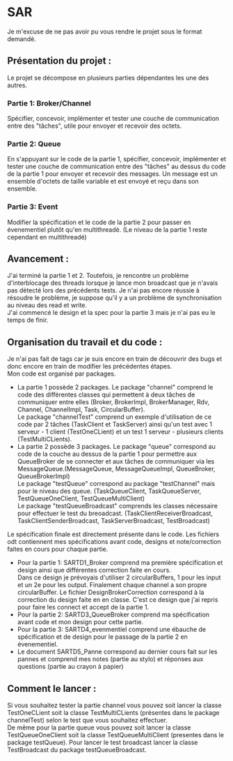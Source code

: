 # SAR

Je m'excuse de ne pas avoir pu vous rendre le projet sous le format demandé.  

## Présentation du projet :
Le projet se décompose en plusieurs parties dépendantes les une des autres.  
### Partie 1: Broker/Channel  

Spécifier, concevoir, implémenter et tester une couche de communication entre des "tâches", utile pour envoyer et recevoir des octets.  

### Partie 2: Queue

En s'appuyant sur le code de la partie 1, spécifier, concevoir, implémenter et tester une couche de communication entre des "tâches" au dessus du code de la partie 1 pour envoyer et recevoir des messages. Un message est un ensemble d'octets de taille variable et est envoyé et reçu dans son ensemble.

### Partie 3: Event  

Modifier la spécification et le code de la partie 2 pour passer en évenementiel plutôt qu'en multithreadé. (Le niveau de la partie 1 reste cependant en multithreadé)

## Avancement :
J'ai terminé la partie 1 et 2. Toutefois, je rencontre un problème d'interblocage des threads lorsque je lance mon broadcast que je n'avais pas détecté lors des précédents tests. Je n'ai pas encore réussie à résoudre le problème, je suppose qu'il y a un problème de synchronisation au niveau des read et write.  
J'ai commencé le design et la spec pour la partie 3 mais je n'ai pas eu le temps de finir.

## Organisation du travail et du code :
Je n'ai pas fait de tags car je suis encore en train de découvrir des bugs et donc encore en train de modifier les précédentes étapes.  
Mon code est organisé par packages.     
- La partie 1 possède 2 packages. Le package "channel" comprend le code des différentes classes qui permettent à deux tâches de communiquer entre elles (Broker, BrokerImpl, BrokerManager, Rdv, Channel, ChannelImpl, Task, CircularBuffer).    
Le package "channelTest" comprend un exemple d'utilisation de ce code par 2 tâches (TaskClient et TaskServer) ainsi qu'un test avec 1 serveur - 1 client (TestOneCLient) et un test 1 serveur - plusieurs clients (TestMultiCLients).    
- La partie 2 possède 3 packages. Le package "queue" correspond au code de la couche au dessus de la partie 1 pour permettre aux QueueBroker de se connecter et aux tâches de communiquer via les MessageQueue.(MessageQueue, MessageQueueImpl, QueueBroker, QueueBrokerImpl)  
Le package "testQueue" correspond au package "testChannel" mais pour le niveau des queue. (TaskQueueClient, TaskQueueServer, TestQueueOneClient, TestQueueMultiClient)  
Le package "testQueueBroadcast" comprends les classes nécessaire pour effectuer le test du breoadcast. (TaskClientReceiverBroadcast, TaskClientSenderBroadcast, TaskServerBroadcast, TestBroadcast)    

Le spécification finale est directement présente dans le code.
Les fichiers odt contiennent mes spécifications avant code, designs et note/correction faites en cours pour chaque partie. 
- Pour la partie 1: SARTD1_Broker comprend ma première spécification et design ainsi que différentes correction faite en cours.  
Dans ce design je prévoyais d'utiliser 2 circularBuffers, 1 pour les input et un 2e pour les output. Finalement chaque channel a son propre circularBuffer. 
Le fichier DesignBrokerCorrection correspond à la correction du design faite en en classe. C'est ce design que j'ai repris pour faire les connect et accept de la partie 1.   
- Pour la partie 2: SARTD3_QueueBroker comprend ma spécification avant code et mon design pour cette partie.
- Pour la partie 3: SARTD4_evenmentiel comprend une ébauche de spécification et de design pour le passage de la partie 2 en évenementiel.
- Le document SARTD5_Panne correspond au dernier cours fait sur les pannes et comprend mes notes (partie au stylo) et réponses aux questions (partie au crayon à papier)

## Comment le lancer : 
Si vous souhaitez tester la partie channel vous pouvez soit lancer la classe TestOneCLient soit la classe TestMultiCLients (présentes dans le package channelTest) selon le test que vous souhaitez effectuer.  
De même pour la partie queue vous pouvez soit lancer la classe TestQueueOneClient soit la classe TestQueueMultiClient (presentes dans le package testQueue). Pour lancer le test broadcast lancer la classe TestBroadcast du package testQueueBroadcast.  

